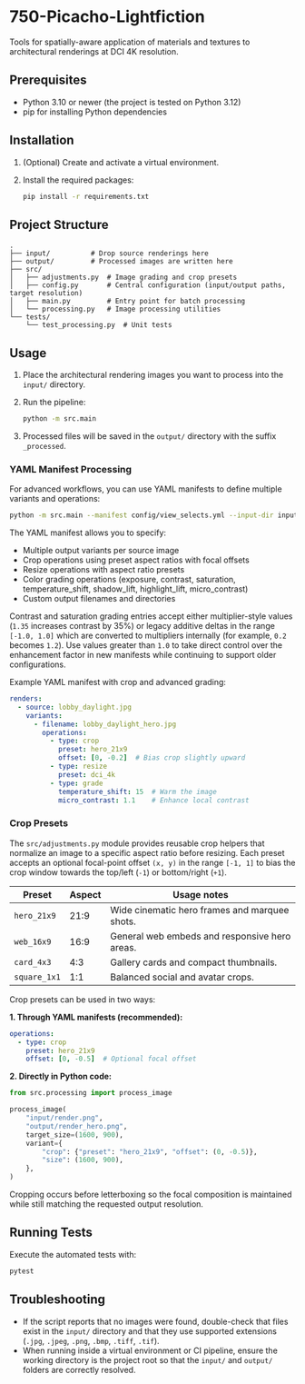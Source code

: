 # 750-Picacho-Lightfiction

Tools for spatially-aware application of materials and textures to architectural renderings at DCI 4K resolution.

## Prerequisites

- Python 3.10 or newer (the project is tested on Python 3.12)
- pip for installing Python dependencies

## Installation

1. (Optional) Create and activate a virtual environment.
2. Install the required packages:

   ```bash
   pip install -r requirements.txt
   ```

## Project Structure

```
.
├── input/          # Drop source renderings here
├── output/         # Processed images are written here
├── src/
│   ├── adjustments.py  # Image grading and crop presets
│   ├── config.py       # Central configuration (input/output paths, target resolution)
│   ├── main.py         # Entry point for batch processing
│   └── processing.py   # Image processing utilities
└── tests/
    └── test_processing.py  # Unit tests
```

## Usage

1. Place the architectural rendering images you want to process into the `input/` directory.
2. Run the pipeline:

   ```bash
   python -m src.main
   ```

3. Processed files will be saved in the `output/` directory with the suffix `_processed`.

### YAML Manifest Processing

For advanced workflows, you can use YAML manifests to define multiple variants and operations:

```bash
python -m src.main --manifest config/view_selects.yml --input-dir input --output-dir output
```

The YAML manifest allows you to specify:
- Multiple output variants per source image
- Crop operations using preset aspect ratios with focal offsets
- Resize operations with aspect ratio presets
- Color grading operations (exposure, contrast, saturation, temperature_shift, shadow_lift, highlight_lift, micro_contrast)
- Custom output filenames and directories

Contrast and saturation grading entries accept either multiplier-style values
(`1.35` increases contrast by 35%) or legacy additive deltas in the range
`[-1.0, 1.0]` which are converted to multipliers internally (for example,
`0.2` becomes `1.2`). Use values greater than `1.0` to take direct control over
the enhancement factor in new manifests while continuing to support older
configurations.

Example YAML manifest with crop and advanced grading:

```yaml
renders:
  - source: lobby_daylight.jpg
    variants:
      - filename: lobby_daylight_hero.jpg
        operations:
          - type: crop
            preset: hero_21x9
            offset: [0, -0.2]  # Bias crop slightly upward
          - type: resize  
            preset: dci_4k
          - type: grade
            temperature_shift: 15  # Warm the image
            micro_contrast: 1.1    # Enhance local contrast
```

### Crop Presets

The `src/adjustments.py` module provides reusable crop helpers that normalize an
image to a specific aspect ratio before resizing. Each preset accepts an
optional focal-point offset `(x, y)` in the range `[-1, 1]` to bias the crop
window towards the top/left (`-1`) or bottom/right (`+1`).

| Preset        | Aspect | Usage notes                                   |
| ------------- | ------ | --------------------------------------------- |
| `hero_21x9`   | 21:9   | Wide cinematic hero frames and marquee shots. |
| `web_16x9`    | 16:9   | General web embeds and responsive hero areas. |
| `card_4x3`    | 4:3    | Gallery cards and compact thumbnails.         |
| `square_1x1`  | 1:1    | Balanced social and avatar crops.            |

Crop presets can be used in two ways:

**1. Through YAML manifests (recommended):**
```yaml
operations:
  - type: crop
    preset: hero_21x9
    offset: [0, -0.5]  # Optional focal offset
```

**2. Directly in Python code:**

```python
from src.processing import process_image

process_image(
    "input/render.png",
    "output/render_hero.png",
    target_size=(1600, 900),
    variant={
        "crop": {"preset": "hero_21x9", "offset": (0, -0.5)},
        "size": (1600, 900),
    },
)
```

Cropping occurs before letterboxing so the focal composition is maintained while
still matching the requested output resolution.

## Running Tests

Execute the automated tests with:

```bash
pytest
```

## Troubleshooting

- If the script reports that no images were found, double-check that files exist in the `input/` directory and that they use supported extensions (`.jpg`, `.jpeg`, `.png`, `.bmp`, `.tiff`, `.tif`).
- When running inside a virtual environment or CI pipeline, ensure the working directory is the project root so that the `input/` and `output/` folders are correctly resolved.

